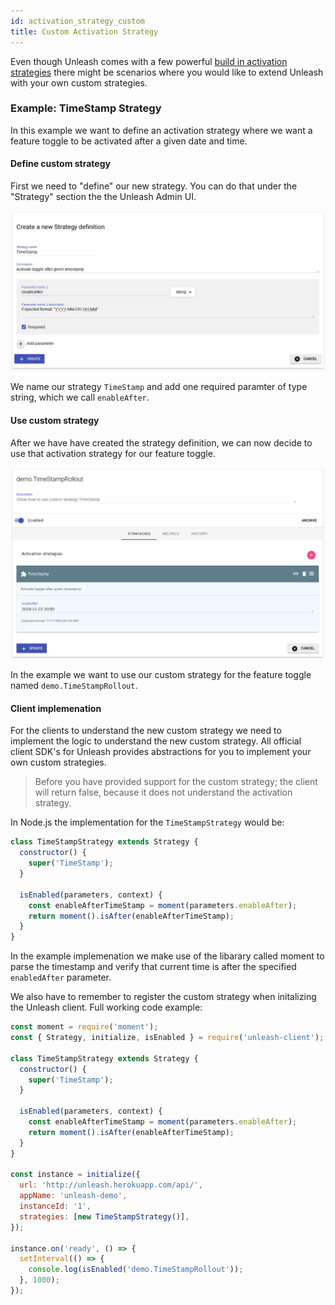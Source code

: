 ```yaml
---
id: activation_strategy_custom
title: Custom Activation Strategy
---
```


Even though Unleash comes with a few powerful [build in activation strategies](activation-strategies.md) there might be scenarios where you would like to extend Unleash with your own custom strategies.

### Example: TimeStamp Strategy

In this example we want to define an activation strategy where we want a feature toggle to be activated after a given date and time.

#### Define custom strategy

First we need to "define" our new strategy. You can do that under the "Strategy" section the the Unleash Admin UI.

![timestamp_create_strategy](assets/timestamp_create_strategy.png)

We name our strategy `TimeStamp` and add one required paramter of type string, which we call `enableAfter`.

#### Use custom strategy

After we have have created the strategy definition, we can now decide to use that activation strategy for our feature toggle.

![timestamp_use_strategy](assets/timestamp_use_strategy.png)

In the example we want to use our custom strategy for the feature toggle named `demo.TimeStampRollout`.

#### Client implemenation

For the clients to understand the new custom strategy we need to implement the logic to understand the new custom strategy. All official client SDK's for Unleash provides abstractions for you to implement your own custom strategies.

> Before you have provided support for the custom strategy; the client will return false, because it does not understand the activation strategy.

In Node.js the implementation for the `TimeStampStrategy` would be:

```javascript
class TimeStampStrategy extends Strategy {
  constructor() {
    super('TimeStamp');
  }

  isEnabled(parameters, context) {
    const enableAfterTimeStamp = moment(parameters.enableAfter);
    return moment().isAfter(enableAfterTimeStamp);
  }
}
```

In the example implemenation we make use of the libarary called moment to parse the timestamp and verify that current time is after the specified `enabledAfter` parameter.

We also have to remember to register the custom strategy when initalizing the Unleash client. Full working code example:

```javascript
const moment = require('moment');
const { Strategy, initialize, isEnabled } = require('unleash-client');

class TimeStampStrategy extends Strategy {
  constructor() {
    super('TimeStamp');
  }

  isEnabled(parameters, context) {
    const enableAfterTimeStamp = moment(parameters.enableAfter);
    return moment().isAfter(enableAfterTimeStamp);
  }
}

const instance = initialize({
  url: 'http://unleash.herokuapp.com/api/',
  appName: 'unleash-demo',
  instanceId: '1',
  strategies: [new TimeStampStrategy()],
});

instance.on('ready', () => {
  setInterval(() => {
    console.log(isEnabled('demo.TimeStampRollout'));
  }, 1000);
});
```
